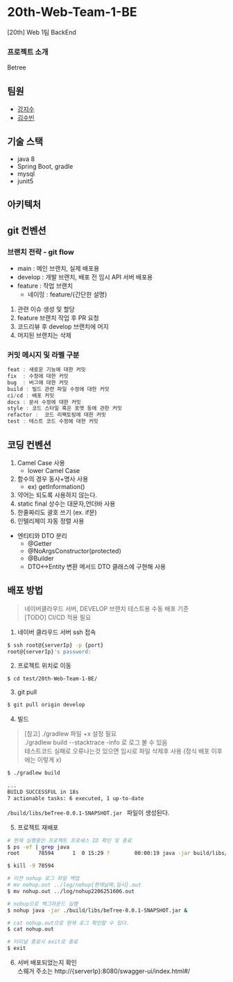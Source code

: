 # 20th-Web-Team-1-BE
[20th] Web 1팀 BackEnd

### 프로젝트 소개
Betree  
## 팀원
- [강지수](https://github.com/kang-jisu)
- [김수빈](https://github.com/suubinkim)

## 기술 스택
- java 8
- Spring Boot, gradle
- mysql
- junit5

## 아키텍처

## git 컨벤션

### 브랜치 전략 - git flow
- main : 메인 브랜치, 실제 배포용  
- develop : 개발 브랜치, 배포 전 임시 API 서버 배포용   
- feature : 작업 브랜치  
  - 네이밍 : feature/{간단한 설명}  

1. 관련 이슈 생성 및 할당 
2. feature 브랜치 작업 후 PR 요청      
3. 코드리뷰 후 develop 브랜치에 머지 
4. 머지된 브랜치는 삭제  

### 커밋 메시지 및 라벨 구분 
```java
feat : 새로운 기능에 대한 커밋
fix  : 수정에 대한 커밋
bug  : 버그에 대한 커밋
build : 빌드 관련 파일 수정에 대한 커밋
ci/cd : 배포 커밋
docs : 문서 수정에 대한 커밋
style : 코드 스타일 혹은 포맷 등에 관한 커밋
refactor :  코드 리팩토링에 대한 커밋
test : 테스트 코드 수정에 대한 커밋
```

## 코딩 컨벤션

1. Camel Case 사용
    - lower Camel Case
2. 함수의 경우 동사+명사 사용
    - ex) getInformation()
3. 약어는 되도록 사용하지 않는다.
4. static final 상수는 대문자,언더바 사용
5. 한줄짜리도 괄호 쓰기 (ex. if문)
6. 인텔리제이 자동 정렬 사용

- 엔티티와 DTO 분리
    - @Getter
    - @NoArgsConstructor(protected)
    - @Builder
    - DTO<->Entity 변환 메서드 DTO 클래스에 구현해 사용 

## 배포 방법
> 네이버클라우드 서버, DEVELOP 브랜치 테스트용 수동 배포 기준  
> [TODO] CI/CD 적용 필요 

1. 네이버 클라우드 서버 ssh 접속
```bash
$ ssh root@{serverIp} -p {port}
root@{serverIp}'s password:
```

2. 프로젝트 위치로 이동 
```bash
$ cd test/20th-Web-Team-1-BE/
```

3. git pull
```bash
$ git pull origin develop
```

4. 빌드
> [참고] ./gradlew 파일 +x 설정 필요  
> ./gradlew build --stacktrace -info 로 로그 볼 수 있음  
> 테스트코드 실패로 오류나는것 있으면 임시로 파일 삭제후 사용 (정식 배포 이후에는 이렇게 x)
```bash
$ ./gradlew build

... 
BUILD SUCCESSFUL in 18s
7 actionable tasks: 6 executed, 1 up-to-date
```

`/build/libs/beTree-0.0.1-SNAPSHOT.jar ` 파일이 생성된다.

5. 프로젝트 재배포
```bash
# 현재 실행중인 프로젝트 프로세스 ID 확인 및 종료
$ ps -ef | grep java
root      78594      1  0 15:29 ?        00:00:19 java -jar build/libs/beTree-0.0.1-SNAPSHOT.jar

$ kill -9 78594

# 이전 nohup 로그 파일 백업
# mv nohup.out ../log/nohup{현재날짜,일시}.out
$ mv nohup.out ../log/nohup2206251606.out

# nohup으로 백그라운드 실행
$ nohup java -jar ./build/libs/beTree-0.0.1-SNAPSHOT.jar &

# cat nohup.out으로 현재 로그 확인할 수 있다. 
$ cat nohup.out

# 터미널 종료시 exit로 종료
$ exit 
```

6. 서버 배포되었는지 확인  
스웨거 주소는 http://{serverIp}:8080/swagger-ui/index.html#/
   
